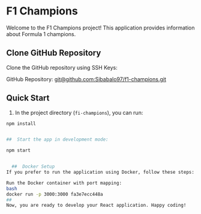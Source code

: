 # F1 Champions

Welcome to the F1 Champions project! This application provides information about Formula 1 champions.

## Clone GitHub Repository

Clone the GitHub repository using SSH Keys:

GitHub Repository: [git@github.com:Sibabalo97/f1-champions.git](git@github.com:Sibabalo97/f1-champions.git)

## Quick Start

1. In the project directory (`fi-champions`), you can run:

```bash
npm install


##  Start the app in development mode:

npm start


  ##  Docker Setup
If you prefer to run the application using Docker, follow these steps:

Run the Docker container with port mapping:
bash
docker run -p 3000:3000 fa3e7ecc448a
##
Now, you are ready to develop your React application. Happy coding!
